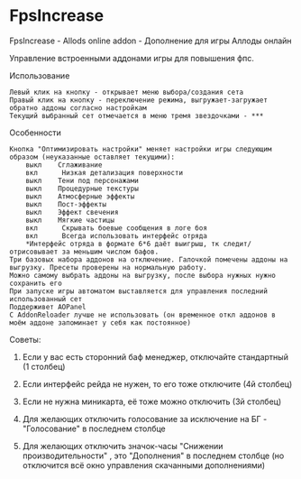 # FpsIncrease
FpsIncrease - Allods online addon - Дополнение для игры Аллоды онлайн 

 Управление встроенными аддонами игры для повышения фпс.

Использование

    Левый клик на кнопку - открывает меню выбора/создания сета
    Правый клик на кнопку - переключение режима, выгружает-загружает обратно аддоны согласно настройкам
    Текущий выбранный сет отмечается в меню тремя звездочками - ***

Особенности

    Кнопка "Оптимизировать настройки" меняет настройки игры следующим образом (неуказанные оставляет текущими):
        выкл    Сглаживание
        вкл      Низкая детализация поверхности
        выкл    Тени под персонажами
        выкл    Процедурные текстуры
        выкл    Атмосферные эффекты
        выкл    Пост-эффекты
        выкл    Эффект свечения
        выкл    Мягкие частицы
        вкл      Скрывать боевые сообщения в логе боя
        вкл      Всегда использовать интерфейс отряда
        *Интерфейс отряда в формате 6*6 даёт выигрыш, тк следит/отрисовывает за меньшим числом бафов.
    Три базовых набора аддонов на отключение. Галочкой помечены аддоны на выгрузку. Пресеты проверены на нормальную работу.
    Можно самому выбрать аддоны на выгрузку, после выбора нужных нужно сохранить его
    При запуске игры автоматом выставляется для управления последний использованный сет
    Поддерживет AOPanel
    С AddonReloader лучше не использовать (он временное откл аддонов в моём аддоне запоминает у себя как постоянное)

Советы:

1) Если у вас есть сторонний баф менеджер, отключайте стандартный (1 столбец)

2) Если интерфейс рейда не нужен, то его тоже отключите (4й столбец)

3) Если не нужна миникарта, её тоже можно отключить (3й столбец)

4) Для желающих отключить голосование за исключение на БГ - "Голосование" в последнем столбце

5) Для желающих отключить значок-часы "Снижении производительности" , это "Дополнения" в последнем столбце (но отключится всё окно управления скачанными дополнениями) 
